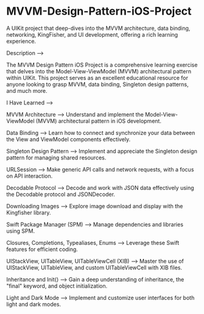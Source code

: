 # MVVM-Design-Pattern-iOS-Project
A UIKit project that deep-dives into the MVVM architecture, data binding, networking, KingFisher, and UI development, offering a rich learning experience.


Description --> 

The MVVM Design Pattern iOS Project is a comprehensive learning exercise that delves into the Model-View-ViewModel (MVVM) architectural pattern within UIKit. This project serves as an excellent educational resource for anyone looking to grasp MVVM, data binding, Singleton design patterns, and much more. 

I Have Learned --> 

MVVM Architecture -->  Understand and implement the Model-View-ViewModel (MVVM) architectural pattern in iOS development.

Data Binding -->  Learn how to connect and synchronize your data between the View and ViewModel components effectively.

Singleton Design Pattern -->  Implement and appreciate the Singleton design pattern for managing shared resources.

URLSession -->  Make generic API calls and network requests, with a focus on API interaction.

Decodable Protocol -->  Decode and work with JSON data effectively using the Decodable protocol and JSONDecoder.

Downloading Images -->  Explore image download and display with the Kingfisher library.

Swift Package Manager (SPM) -->  Manage dependencies and libraries using SPM.

Closures, Completions, Typealiases, Enums -->  Leverage these Swift features for efficient coding.

UIStackView, UITableView, UITableViewCell (XIB) -->  Master the use of UIStackView, UITableView, and custom UITableViewCell with XIB files.

Inheritance and Init() -->  Gain a deep understanding of inheritance, the "final" keyword, and object initialization.

Light and Dark Mode -->  Implement and customize user interfaces for both light and dark modes.

